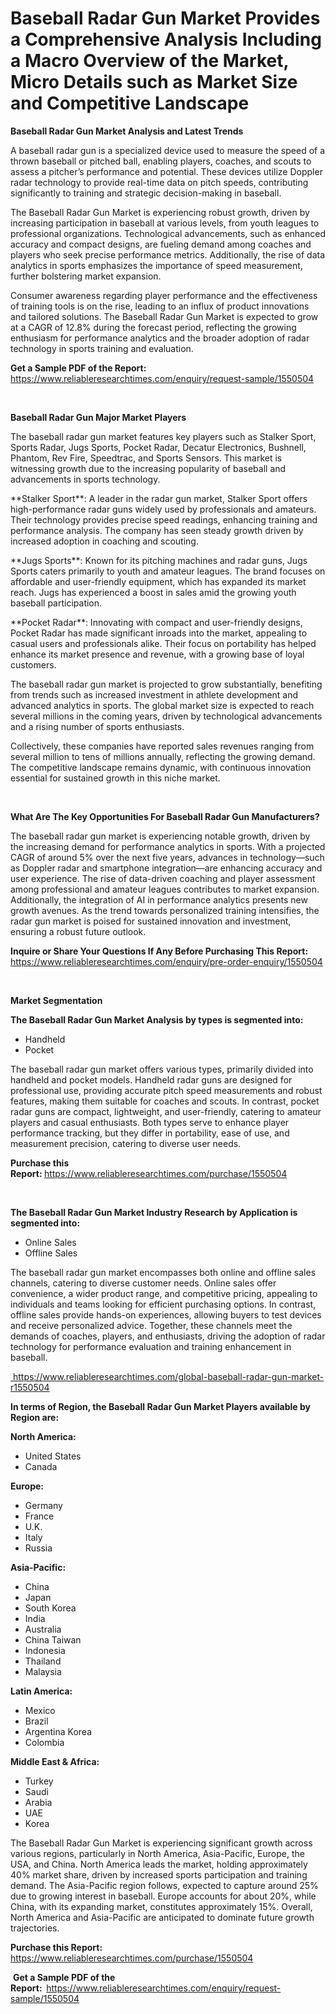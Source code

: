<p><h1>Baseball Radar Gun Market Provides a Comprehensive Analysis Including a Macro Overview of the Market, Micro Details such as Market Size and Competitive Landscape</h1></p><p><strong>Baseball Radar Gun Market Analysis and Latest Trends</strong></p>
<p><p>A baseball radar gun is a specialized device used to measure the speed of a thrown baseball or pitched ball, enabling players, coaches, and scouts to assess a pitcher’s performance and potential. These devices utilize Doppler radar technology to provide real-time data on pitch speeds, contributing significantly to training and strategic decision-making in baseball.</p><p>The Baseball Radar Gun Market is experiencing robust growth, driven by increasing participation in baseball at various levels, from youth leagues to professional organizations. Technological advancements, such as enhanced accuracy and compact designs, are fueling demand among coaches and players who seek precise performance metrics. Additionally, the rise of data analytics in sports emphasizes the importance of speed measurement, further bolstering market expansion.</p><p>Consumer awareness regarding player performance and the effectiveness of training tools is on the rise, leading to an influx of product innovations and tailored solutions. The Baseball Radar Gun Market is expected to grow at a CAGR of 12.8% during the forecast period, reflecting the growing enthusiasm for performance analytics and the broader adoption of radar technology in sports training and evaluation.</p></p>
<p><strong>Get a Sample PDF of the Report:&nbsp;</strong> <a href="https://www.reliableresearchtimes.com/enquiry/request-sample/1550504?utm_campaign=2180&utm_medium=2&utm_source=Github&utm_content=ia&utm_term=15042025&utm_id=baseball-radar-gun">https://www.reliableresearchtimes.com/enquiry/request-sample/1550504</a></p>
<p>&nbsp;</p>
<p><strong>Baseball Radar Gun Major Market Players</strong></p>
<p><p>The baseball radar gun market features key players such as Stalker Sport, Sports Radar, Jugs Sports, Pocket Radar, Decatur Electronics, Bushnell, Phantom, Rev Fire, Speedtrac, and Sports Sensors. This market is witnessing growth due to the increasing popularity of baseball and advancements in sports technology.</p><p>**Stalker Sport**: A leader in the radar gun market, Stalker Sport offers high-performance radar guns widely used by professionals and amateurs. Their technology provides precise speed readings, enhancing training and performance analysis. The company has seen steady growth driven by increased adoption in coaching and scouting.</p><p>**Jugs Sports**: Known for its pitching machines and radar guns, Jugs Sports caters primarily to youth and amateur leagues. The brand focuses on affordable and user-friendly equipment, which has expanded its market reach. Jugs has experienced a boost in sales amid the growing youth baseball participation.</p><p>**Pocket Radar**: Innovating with compact and user-friendly designs, Pocket Radar has made significant inroads into the market, appealing to casual users and professionals alike. Their focus on portability has helped enhance its market presence and revenue, with a growing base of loyal customers.</p><p>The baseball radar gun market is projected to grow substantially, benefiting from trends such as increased investment in athlete development and advanced analytics in sports. The global market size is expected to reach several millions in the coming years, driven by technological advancements and a rising number of sports enthusiasts.</p><p>Collectively, these companies have reported sales revenues ranging from several million to tens of millions annually, reflecting the growing demand. The competitive landscape remains dynamic, with continuous innovation essential for sustained growth in this niche market.</p></p>
<p>&nbsp;</p>
<p><strong>What Are The Key Opportunities For Baseball Radar Gun Manufacturers?</strong></p>
<p><p>The baseball radar gun market is experiencing notable growth, driven by the increasing demand for performance analytics in sports. With a projected CAGR of around 5% over the next five years, advances in technology—such as Doppler radar and smartphone integration—are enhancing accuracy and user experience. The rise of data-driven coaching and player assessment among professional and amateur leagues contributes to market expansion. Additionally, the integration of AI in performance analytics presents new growth avenues. As the trend towards personalized training intensifies, the radar gun market is poised for sustained innovation and investment, ensuring a robust future outlook.</p></p>
<p><strong>Inquire or Share Your Questions If Any Before Purchasing This Report:</strong> <a href="https://www.reliableresearchtimes.com/enquiry/pre-order-enquiry/1550504?utm_campaign=2180&utm_medium=2&utm_source=Github&utm_content=ia&utm_term=15042025&utm_id=baseball-radar-gun">https://www.reliableresearchtimes.com/enquiry/pre-order-enquiry/1550504</a></p>
<p>&nbsp;</p>
<p><strong>Market Segmentation</strong></p>
<p><strong>The Baseball Radar Gun Market Analysis by types is segmented into:</strong></p>
<p><ul><li>Handheld</li><li>Pocket</li></ul></p>
<p><p>The baseball radar gun market offers various types, primarily divided into handheld and pocket models. Handheld radar guns are designed for professional use, providing accurate pitch speed measurements and robust features, making them suitable for coaches and scouts. In contrast, pocket radar guns are compact, lightweight, and user-friendly, catering to amateur players and casual enthusiasts. Both types serve to enhance player performance tracking, but they differ in portability, ease of use, and measurement precision, catering to diverse user needs.</p></p>
<p><strong>Purchase this Report:&nbsp;</strong><a href="https://www.reliableresearchtimes.com/purchase/1550504?utm_campaign=2180&utm_medium=2&utm_source=Github&utm_content=ia&utm_term=15042025&utm_id=baseball-radar-gun">https://www.reliableresearchtimes.com/purchase/1550504</a></p>
<p>&nbsp;</p>
<p><strong>The Baseball Radar Gun Market Industry Research by Application is segmented into:</strong></p>
<p><ul><li>Online Sales</li><li>Offline Sales</li></ul></p>
<p><p>The baseball radar gun market encompasses both online and offline sales channels, catering to diverse customer needs. Online sales offer convenience, a wider product range, and competitive pricing, appealing to individuals and teams looking for efficient purchasing options. In contrast, offline sales provide hands-on experiences, allowing buyers to test devices and receive personalized advice. Together, these channels meet the demands of coaches, players, and enthusiasts, driving the adoption of radar technology for performance evaluation and training enhancement in baseball.</p></p>
<p><a href="https://www.reliableresearchtimes.com/global-baseball-radar-gun-market-r1550504?utm_campaign=2180&utm_medium=2&utm_source=Github&utm_content=ia&utm_term=15042025&utm_id=baseball-radar-gun">&nbsp;https://www.reliableresearchtimes.com/global-baseball-radar-gun-market-r1550504</a></p>
<p><strong>In terms of Region, the Baseball Radar Gun Market Players available by Region are:</strong></p>
<p>
    <p> <strong> North America: </strong>
        <ul>
            <li>United States</li>
            <li>Canada</li>
        </ul>
        </p> 
    <p> <strong> Europe: </strong>
        <ul>
            <li>Germany</li>
            <li>France</li>
            <li>U.K.</li>
            <li>Italy</li>
            <li>Russia</li>
        </ul>
        </p> 
    <p> <strong> Asia-Pacific: </strong>
        <ul>
            <li>China</li>
            <li>Japan</li>
            <li>South Korea</li>
            <li>India</li>
            <li>Australia</li>
            <li>China Taiwan</li>
            <li>Indonesia</li>
            <li>Thailand</li>
            <li>Malaysia</li>
        </ul>
        </p> 
    <p> <strong> Latin America: </strong>
        <ul>
            <li>Mexico</li>
            <li>Brazil</li>
            <li>Argentina Korea</li>
            <li>Colombia</li>
        </ul>
        </p> 
    <p> <strong> Middle East & Africa: </strong>
        <ul>
            <li>Turkey</li>
            <li>Saudi</li>
            <li>Arabia</li>
            <li>UAE</li>
            <li>Korea</li>
        </ul>
    </p>
    </p>
<p><p>The Baseball Radar Gun Market is experiencing significant growth across various regions, particularly in North America, Asia-Pacific, Europe, the USA, and China. North America leads the market, holding approximately 40% market share, driven by increased sports participation and training demand. The Asia-Pacific region follows, expected to capture around 25% due to growing interest in baseball. Europe accounts for about 20%, while China, with its expanding market, constitutes approximately 15%. Overall, North America and Asia-Pacific are anticipated to dominate future growth trajectories.</p></p>
<p><strong>Purchase this Report: </strong><a href="https://www.reliableresearchtimes.com/purchase/1550504?utm_campaign=2180&utm_medium=2&utm_source=Github&utm_content=ia&utm_term=15042025&utm_id=baseball-radar-gun">https://www.reliableresearchtimes.com/purchase/1550504</a></p>
<p>&nbsp;<strong>Get a Sample PDF of the Report:&nbsp;&nbsp;</strong><a href="https://www.reliableresearchtimes.com/enquiry/request-sample/1550504?utm_campaign=2180&utm_medium=2&utm_source=Github&utm_content=ia&utm_term=15042025&utm_id=baseball-radar-gun">https://www.reliableresearchtimes.com/enquiry/request-sample/1550504</a></p>
<p><strong></strong></p>
<p><p></p><p></p><p></p></p>